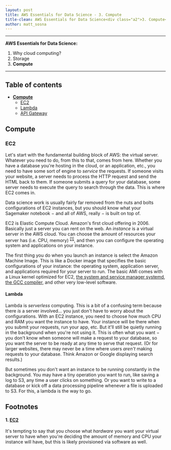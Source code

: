 ```yaml
---
layout: post
title: AWS Essentials for Data Science - 3. Compute
title-clean: AWS Essentials for Data Science<div class="a2">3. Compute</div>
author: matt_sosna
---
```


---
**AWS Essentials for Data Science:**
1. Why cloud computing?
2. Storage
3. **Compute**
---

## Table of contents
* [**Compute**](#compute)
  - [EC2](#ec2)
  - [Lambda](#lambda)
  - [API Gateway](#api-gateways)

## Compute
### EC2
Let's start with the fundamental building block of AWS: the virtual server. Whatever you need to do, from this to that, comes from here. Whether you have a database you're hosting in the cloud, or an application, etc., you need to have some sort of engine to _service_ the requests. If someone visits your website, a server needs to process the HTTP request and send the HTML back to them. If someone submits a query for your database, some server needs to execute the query to search through the data. This is where EC2 comes in.

Data science work is usually fairly far removed from the nuts and bolts configurations of EC2 instances, but you should know what your Sagemaker notebook $-$ and all of AWS, really $-$ is built on top of.



EC2 is Elastic Compute Cloud. Amazon's first cloud offering in 2006. Basically just a server you can rent on the web. An _instance_ is a virtual server in the AWS cloud. You can choose the amount of resources your server has (i.e. CPU, memory) <sup>[[1]](#1-ec2)</sup>, and then you can configure the operating system and applications on your instance.

The first thing you do when you launch an instance is select the Amazon Machine Image. This is like a Docker image that specifies the basic configurations of your instance: the operating system, application server, and applications required for your server to run. The basic AMI comes with a Linux kernel optimized for EC2, [the system and service manager systemd](https://en.wikipedia.org/wiki/Systemd), [the GCC compiler](https://en.wikipedia.org/wiki/GNU_Compiler_Collection), and other very low-level software.

#### Lambda
Lambda is _serverless_ computing. This is a bit of a confusing term because there _is_ a server involved... you just don't have to worry about the configurations. With an EC2 instance, you need to choose how much CPU and RAM you want the instance to have. Your instance will be there when you submit your requests, run your app, etc. But it'll still be quietly running in the background when you're not using it. This is often what you want $-$ you don't know when someone will make a request to your database, so you want the server to be ready at any time to serve that request. (Or for larger websites, there may never be a time where users _aren't_ making requests to your database. Think Amazon or Google displaying search results.)

But sometimes you don't want an instance to be running constantly in the background. You may have a tiny operation you want to run, like saving a log to S3, any time a user clicks on something. Or you want to write to a database or kick off a data processing pipeline whenever a file is uploaded to S3. For this, a lambda is the way to go.

## Footnotes
#### 1. [EC2](#ec2)
It's tempting to say that you choose what _hardware_ you want your virtual server to have when you're deciding the amount of memory and CPU your instance will have, but this is likely provisioned via software as well.
